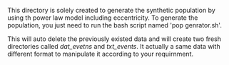 This directory is solely created to generate the synthetic population by using th power law model including eccentricity. 
To generate the population, you just need to run the bash script named 'pop genrator.sh'. 

This will auto delete the previously existed data and will create two fresh directories called *dat_evetns* and *txt_events*. It actually a same data with different format to manipulate it according to your requirnment. 
